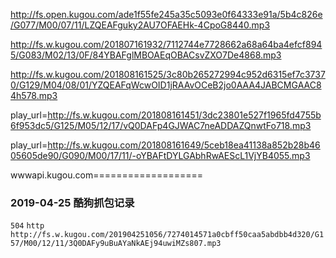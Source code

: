 http://fs.open.kugou.com/ade1f55fe245a35c5093e0f64333e91a/5b4c826e/G077/M00/07/11/LZQEAFguky2AU7OFAEHk-4CpoG8440.mp3

http://fs.w.kugou.com/201807161932/7112744e7728662a68a64ba4efcf8945/G083/M02/13/0F/84YBAFglMBOAEqOBACsvZXO7De4868.mp3

http://fs.w.kugou.com/201808161525/3c80b265272994c952d6315ef7c37370/G129/M04/08/01/YZQEAFqWcwOID1jRAAvOCeB2jo0AAA4JABCMGAAC84h578.mp3

play_url=http://fs.w.kugou.com/201808161451/3dc23801e527f1965fd4755b6f953dc5/G125/M05/12/17/vQ0DAFp4GJWAC7neADDAZQnwtFo718.mp3

play_url=http://fs.w.kugou.com/201808161649/5ceb18ea41138a852b28b4605605de90/G090/M00/17/11/-oYBAFtDYLGAbhRwAEScL1VjYB4055.mp3

wwwapi.kugou.com===================

### 2019-04-25 酷狗抓包记录
`504` `http` `http://fs.w.kugou.com/201904251056/7274014571a0cbff50caa5abdbb4d320/G157/M00/12/11/3Q0DAFy9uBuAYaNkAEj94uwiMZs807.mp3`